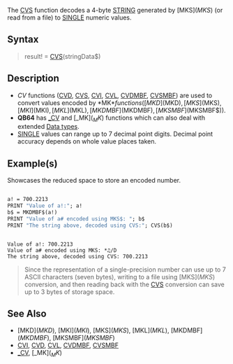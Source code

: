 The [CVS](CVS) function decodes a 4-byte [STRING](STRING) generated by [MKS$](MKS$) (or read from a file) to [SINGLE](SINGLE) numeric values.

## Syntax

> result! = [CVS](CVS)(stringData$)

## Description

* *CV* functions ([CVD](CVD), [CVS](CVS), [CVI](CVI), [CVL](CVL), [CVDMBF](CVDMBF), [CVSMBF](CVSMBF)) are used to convert values encoded by *MK$* functions ([MKD$](MKD$), [MKS$](MKS$), [MKI$](MKI$), [MKL$](MKL$), [MKDMBF$](MKDMBF$), [MKSMBF$](MKSMBF$)).
* **QB64** has [_CV](_CV) and [_MK$](_MK$) functions which can also deal with extended [Data types](Data-types).
* [SINGLE](SINGLE) values can range up to 7 decimal point digits. Decimal point accuracy depends on whole value places taken.

## Example(s)

Showcases the reduced space to store an encoded number.

```vb

a! = 700.2213
PRINT "Value of a!:"; a!
b$ = MKDMBF$(a!)
PRINT "Value of a# encoded using MKS$: "; b$
PRINT "The string above, decoded using CVS:"; CVS(b$)

```

```text

Value of a!: 700.2213
Value of a# encoded using MKS: *♫/D
The string above, decoded using CVS: 700.2213

```

> Since the representation of a single-precision number can use up to 7 ASCII characters (seven bytes), writing to a file using [MKS$](MKS$) conversion, and then reading back with the [CVS](CVS) conversion can save up to 3 bytes of storage space.

## See Also

* [MKD$](MKD$), [MKI$](MKI$), [MKS$](MKS$), [MKL$](MKL$), [MKDMBF$](MKDMBF$), [MKSMBF$](MKSMBF$)
* [CVI](CVI), [CVD](CVD), [CVL](CVL), [CVDMBF](CVDMBF), [CVSMBF](CVSMBF)
* [_CV](_CV), [_MK$](_MK$)
